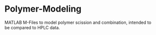 # Polymer-Modeling
MATLAB M-Files to model polymer scission and combination, intended to be compared to HPLC data.
